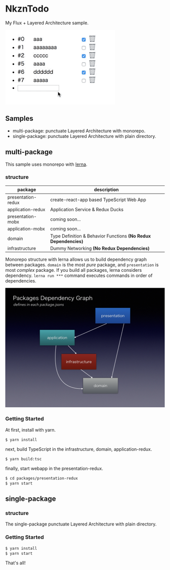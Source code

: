 NkznTodo
==========

My Flux + Layered Architecture sample.

![ss](images/ss.gif)

Samples
----------

* multi-package: punctuate Layered Architecture with monorepo.
* single-package: punctuate Layered Architecture with plain directory.

multi-package
----------

This sample uses monorepo with [lerna](https://github.com/lerna/lerna).

### structure

| package | description |
|---------|-------------|
| presentation-redux | create-react-app based TypeScript Web App |
| application-redux | Application Service & Redux Ducks |
| presentation-mobx | coming soon... |
| application-mobx | coming soon... |
| domain | Type Definition & Behavior Functions **(No Redux Dependencies)** |
| infrastructure | Dummy Networking **(No Redux Dependencies)** |

Monorepo structure with lerna allows us to build dependency graph between packages. `domain` is the most *pure* package, and `presentation` is most *complex* package. If you build all packages, lerna considers dependency. `lerna run ***` command executes commands in order of dependencies.

![dependency-graph](images/dependency-graph.png)

### Getting Started

At first, install with yarn.

```
$ yarn install
```

next, build TypeScript in the infrastructure, domain, application-redux.

```
$ yarn build:tsc
```

finally, start webapp in the presentation-redux.

```
$ cd packages/presentation-redux
$ yarn start
```

single-package
----------

### structure

The single-package punctuate Layered Architecture with plain directory.

### Getting Started

```
$ yarn install
$ yarn start
```

That's all!